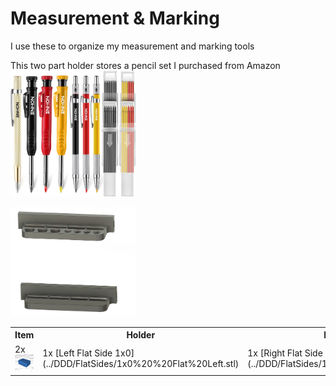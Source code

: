 # Measurement & Marking

I use these to organize my measurement and marking tools

This two part holder stores a pencil set I purchased from Amazon <br>
<a href="https://amzn.to/3VpAreI">
  <img src="pencils.jpg" alt="Pencil Set" width="200"/>
</a>

<img src="pencilholdermodel.png" alt="Pencil Set" width="200"/>

<table>
  <tr>
    <th>Item</th>
    <th>Holder</th>
    <th>Recipe</th>
  </tr>
  <tr>
    <td>2x <a href="../DDD/4x10x8mm%20Pin.stl"><img src="../DDD/Pin.png"width="200"/></a></td>
    <td>1x [Left Flat Side 1x0](../DDD/FlatSides/1x0%20%20Flat%20Left.stl)</td>
    <td>1x [Right Flat Side 1x0](../DDD/FlatSides/1x0%20Flat%20Right.stl)</td>
    <td>1x [Pen Holder Top](./Pen%20Holder%20Top.stl)</td>
    <td>1x [Pen Holder Bottom](./Pen%20Holder%20Bottom.stl)</td>
  </tr>
</table>

